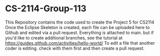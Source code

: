 # CS-2114-Group-113
This Repository contains the code used to create the Project 5 for CS2114
Once the Eclipse Skeleton is created, each file can be uploaded here to Github and edited via a pull request. 
Everything is attached to main. but if you'd like to create additional branches, see the tutorial at https://guides.github.com/activities/hello-world/
To edit a file that another coder is editing. check with them first and then create a pull request.
